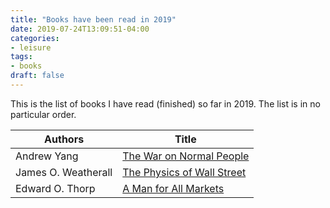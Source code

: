 ```yaml
---
title: "Books have been read in 2019"
date: 2019-07-24T13:09:51-04:00
categories:
- leisure
tags:
- books
draft: false
---
```


This is the list of books I have read (finished) so far in 2019. The list is in no particular order.

<!--more-->

Authors | Title | 
|-|-|
|Andrew Yang| [The War on Normal People](https://www.amazon.com/War-Normal-People-Disappearing-Universal/dp/0316414247)|
|James O. Weatherall|[The Physics of Wall Street](https://www.amazon.com/Physics-Wall-Street-Predicting-Unpredictable/dp/0544112431)|
|Edward O. Thorp|[A Man for All Markets](https://www.amazon.com/Man-All-Markets-Street-Dealer/dp/1400067960)|

